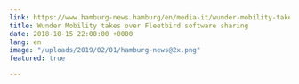 ```yaml
---
link: https://www.hamburg-news.hamburg/en/media-it/wunder-mobility-takes-over-fleetbird-software-shar/
title: Wunder Mobility takes over Fleetbird software sharing
date: 2018-10-15 22:00:00 +0000
lang: en
image: "/uploads/2019/02/01/hamburg-news@2x.png"
featured: true

---
```

